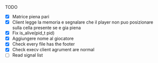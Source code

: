 TODO
- [x] Matrice piena pari
- [x] Client legge la memoria e segnalare che il player non puo posizionare sulla cella presente se e gia piena
- [x] Fix is_alive(pid_t pid)
- [x] Aggiungere nome al giocatore
- [x] Check every file has the footer
- [x] Check execv client agrument are normal
- [ ] Read signal list

